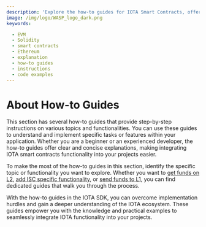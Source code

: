 ```yaml
---
description: 'Explore the how-to guides for IOTA Smart Contracts, offering step-by-step instructions on various topics and functionalities.'
image: /img/logo/WASP_logo_dark.png
keywords:

  - EVM
  - Solidity
  - smart contracts
  - Ethereum
  - explanation
  - how-to guides
  - instructions
  - code examples
---
```


# About How-to Guides

This section has several how-to guides that provide step-by-step instructions on various topics and functionalities. You
can use these guides to understand and implement specific tasks or features within your application. Whether you are a
beginner or an experienced developer, the how-to guides offer clear and concise explanations, making integrating IOTA smart contracts
functionality into your projects easier.

To make the most of the how-to guides in this section, identify the specific topic or functionality you want to explore.
Whether you want to [get funds on L2](EVM/send-funds-from-L1-to-L2.md), [add ISC specific functionality](magic.md),
or [send funds to L1](send-tokens-to-l1.mdx), you can find dedicated guides that walk you through the process.

With the how-to guides in the IOTA SDK, you can overcome implementation hurdles and gain a deeper understanding
of the IOTA ecosystem. These guides empower you with the knowledge and practical examples to seamlessly integrate IOTA
functionality into your projects.
